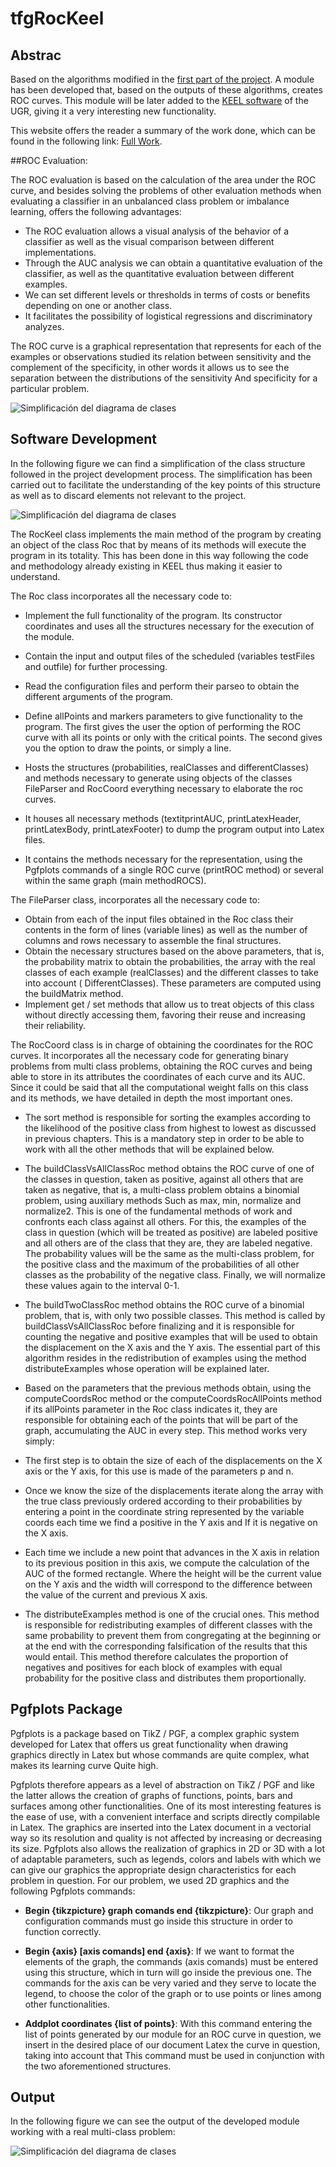 # tfgRocKeel

## Abstrac

Based on the algorithms modified in the [first part of the project](http://joseangeldiazg.github.io/probabilistic_keel/). A module has been developed that, based on the outputs of these algorithms, creates ROC curves. This module will be later added to the [KEEL software](http://www.keel.es) of the UGR, giving it a very interesting new functionality.

This website offers the reader a summary of the work done, which can be found in the following link: [Full Work](https://drive.google.com/open?id=0By8uWsmNWXG0anF1YXZOb3JFRUk).

##ROC Evaluation:

The ROC evaluation is based on the calculation of the area under the ROC curve, and besides solving the problems of other evaluation methods when evaluating a classifier in an unbalanced class problem or imbalance learning, offers the following advantages:

- The ROC evaluation allows a visual analysis of the behavior of a classifier as well as the visual comparison between different implementations.
- Through the AUC analysis we can obtain a quantitative evaluation of the classifier, as well as the quantitative evaluation between different examples.
- We can set different levels or thresholds in terms of costs or benefits depending on one or another class.
- It facilitates the possibility of logistical regressions and discriminatory analyzes.


The ROC curve is a graphical representation that represents for each of the examples or observations studied its relation between sensitivity and the complement of the specificity, in other words it allows us to see the separation between the distributions of the sensitivity And specificity for a particular problem.

![Simplificación del diagrama de clases](./images/roc.png)


## Software Development

In the following figure we can find a simplification of the class structure followed in the project development process. The simplification has been carried out to facilitate the understanding of the key points of this structure as well as to discard elements not relevant to the project.

![Simplificación del diagrama de clases](./images/clases.png)

The RocKeel class implements the main method of the program by creating an object of the class Roc that by means of its methods will execute the program in its totality. This has been done in this way following the code and methodology already existing in KEEL thus making it easier to understand.

The Roc class incorporates all the necessary code to:

 - Implement the full functionality of the program. Its constructor coordinates and uses all the structures necessary for the execution of the module.

 - Contain the input and output files of the scheduled (variables testFiles and outfile) for further processing.
 
 - Read the configuration files and perform their parseo to obtain the different arguments of the program.
 
- Define allPoints and markers parameters to give functionality to the program. The first gives the user the option of performing the ROC curve with all its points or only with the critical points. The second gives you the option to draw the points, or simply a line.
- Hosts the structures (probabilities, realClasses and differentClasses) and methods necessary to generate using objects of the classes FileParser and RocCoord everything necessary to elaborate the roc curves.
- It houses all necessary methods (textitprintAUC, printLatexHeader, printLatexBody, printLatexFooter) to dump the program output into Latex files.
- It contains the methods necessary for the representation, using the Pgfplots commands of a single ROC curve (printROC method) or several within the same graph (main methodROCS).

The FileParser class, incorporates all the necessary code to:

- Obtain from each of the input files obtained in the Roc class their contents in the form of lines (variable lines) as well as the number of columns and rows necessary to assemble the final structures.
- Obtain the necessary structures based on the above parameters, that is, the probability matrix to obtain the probabilities, the array with the real classes of each example (realClasses) and the different classes to take into account ( DifferentClasses). These parameters are computed using the buildMatrix method.
- Implement get / set methods that allow us to treat objects of this class without directly accessing them, favoring their reuse and increasing their reliability.

The RocCoord class is in charge of obtaining the coordinates for the ROC curves. It incorporates all the necessary code for generating binary problems from multi class problems, obtaining the ROC curves and being able to store in its attributes the coordinates of each curve and its AUC. Since it could be said that all the computational weight falls on this class and its methods, we have detailed in depth the most important ones.

- The sort method is responsible for sorting the examples according to the likelihood of the positive class from highest to lowest as discussed in previous chapters. This is a mandatory step in order to be able to work with all the other methods that will be explained below.
- The buildClassVsAllClassRoc method obtains the ROC curve of one of the classes in question, taken as positive, against all others that are taken as negative, that is, a multi-class problem obtains a binomial problem, using auxiliary methods Such as max, min, normalize and normalize2. This is one of the fundamental methods of work and confronts each class against all others. For this, the examples of the class in question (which will be treated as positive) are labeled positive and all others are of the class that they are, they are labeled negative. The probability values ​​will be the same as the multi-class problem, for the positive class and the maximum of the probabilities of all other classes as the probability of the negative class. Finally, we will normalize these values ​​again to the interval 0-1.

- The buildTwoClassRoc method obtains the ROC curve of a binomial problem, that is, with only two possible classes. This method is called by buildClassVsAllClassRoc before finalizing and it is responsible for counting the negative and positive examples that will be used to obtain the displacement on the X axis and the Y axis. The essential part of this algorithm resides in the redistribution of examples using the method distributeExamples whose operation will be explained later.
- Based on the parameters that the previous methods obtain, using the computeCoordsRoc method or the computeCoordsRocAllPoints method if its allPoints parameter in the Roc class indicates it, they are responsible for obtaining each of the points that will be part of the graph, accumulating the AUC in every step. This method works very simply:
- The first step is to obtain the size of each of the displacements on the X axis or the Y axis, for this use is made of the parameters p and n.
- Once we know the size of the displacements iterate along the array with the true class previously ordered according to their probabilities by entering a point in the coordinate string represented by the variable coords each time we find a positive in the Y axis and If it is negative on the X axis.
- Each time we include a new point that advances in the X axis in relation to its previous position in this axis, we compute the calculation of the AUC of the formed rectangle. Where the height will be the current value on the Y axis and the width will correspond to the difference between the value of the current and previous X axis.
- The distributeExamples method is one of the crucial ones. This method is responsible for redistributing examples of different classes with the same probability to prevent them from congregating at the beginning or at the end with the corresponding falsification of the results that this would entail. This method therefore calculates the proportion of negatives and positives for each block of examples with equal probability for the positive class and distributes them proportionally.


## Pgfplots Package

Pgfplots is a package based on TikZ / PGF, a complex graphic system developed for Latex that offers us great functionality when drawing graphics directly in Latex but whose commands are quite complex, what makes its learning curve Quite high.

Pgfplots therefore appears as a level of abstraction on TikZ / PGF and like the latter allows the creation of graphs of functions, points, bars and surfaces among other functionalities. One of its most interesting features is the ease of use, with a convenient interface and scripts directly compilable in Latex. The graphics are inserted into the Latex document in a vectorial way so its resolution and quality is not affected by increasing or decreasing its size. Pgfplots also allows the realization of graphics in 2D or 3D with a lot of adaptable parameters, such as legends, colors and labels with which we can give our graphics the appropriate design characteristics for each problem in question. For our problem, we used 2D graphics and the following Pgfplots commands:

- **Begin {tikzpicture} graph comands end {tikzpicture}**: Our graph and configuration commands must go inside this structure in order to function correctly.

- **Begin {axis} [axis comands] end {axis}**: If we want to format the elements of the graph, the commands (axis comands) must be entered using this structure, which in turn will go inside the previous one. The commands for the axis can be very varied and they serve to locate the legend, to choose the color of the graph or to use points or lines among other functionalities.

- **Addplot coordinates {list of points}**: With this command entering the list of points generated by our module for an ROC curve in question, we insert in the desired place of our document Latex the curve in question, taking into account that This command must be used in conjunction with the two aforementioned structures.


## Output

In the following figure we can see the output of the developed module working with a real multi-class problem:

![Simplificación del diagrama de clases](./images/resultadonb.png)
